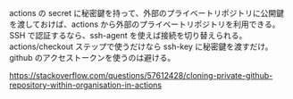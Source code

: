 actions の secret に秘密鍵を持って、外部のプライベートリポジトリに公開鍵を渡しておけば、actions から外部のプライベートリポジトリを利用できる。
SSH で認証するなら、ssh-agent を使えば接続を切り替えられる。
actions/checkout ステップで使うだけなら ssh-key に秘密鍵を渡すだけ。
github のアクセストークンを使うのは避ける。

https://stackoverflow.com/questions/57612428/cloning-private-github-repository-within-organisation-in-actions
